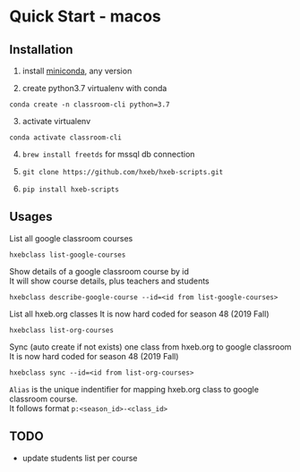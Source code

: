# Quick Start - macos

## Installation

1. install [miniconda](https://docs.conda.io/en/latest/miniconda.html), any version

2. create python3.7 virtualenv with conda
```
conda create -n classroom-cli python=3.7
```

3. activate virtualenv
```
conda activate classroom-cli
```

4. `brew install freetds` for mssql db connection

5. `git clone https://github.com/hxeb/hxeb-scripts.git`

6. `pip install hxeb-scripts`

## Usages

List all google classroom courses
```
hxebclass list-google-courses
```

Show details of a google classroom course by id  
It will show course details, plus teachers and students
```
hxebclass describe-google-course --id=<id from list-google-courses>
```

List all hxeb.org classes
It is now hard coded for season 48 (2019 Fall)
```
hxebclass list-org-courses
```

Sync (auto create if not exists) one class from hxeb.org to google classroom
It is now hard coded for season 48 (2019 Fall)
```
hxebclass sync --id=<id from list-org-courses>
```

`Alias` is the unique indentifier for mapping hxeb.org class to google classroom course.  
It follows format `p:<season_id>-<class_id>`


## TODO
- update students list per course
